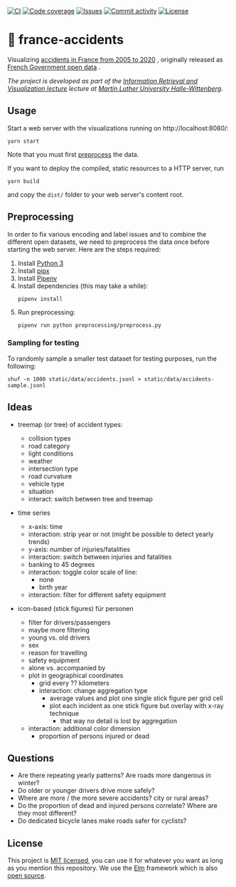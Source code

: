 [![CI](https://img.shields.io/github/workflow/status/heinrichreimer/france-accidents/CI?style=flat-square)](https://github.com/heinrichreimer/france-accidents/actions?query=workflow%3A"CI")
[![Code coverage](https://img.shields.io/codecov/c/github/heinrichreimer/france-accidents?style=flat-square)](https://codecov.io/github/heinrichreimer/france-accidents/)
[![Issues](https://img.shields.io/github/issues/heinrichreimer/france-accidents?style=flat-square)](https://github.com/heinrichreimer/france-accidents/issues)
[![Commit activity](https://img.shields.io/github/commit-activity/m/heinrichreimer/france-accidents?style=flat-square)](https://github.com/heinrichreimer/france-accidents/commits)
[![License](https://img.shields.io/github/license/heinrichreimer/france-accidents?style=flat-square)](LICENSE)

# 🚨 france-accidents

Visualizing [accidents in France from 2005 to 2020](https://kaggle.com/ahmedlahlou/accidents-in-france-from-2005-to-2016)
, originally released
as [French Government open data](https://data.gouv.fr/en/datasets/bases-de-donnees-annuelles-des-accidents-corporels-de-la-circulation-routiere-annees-de-2005-a-2019/)
.

_The project is developed as part of
the [Information Retrieval and Visualization lecture](https://informatik.uni-halle.de/arbeitsgruppen/dbs/lehre/2757674_2757765/)
lecture at [Martin Luther University Halle-Wittenberg](https://uni-halle.de)._

## Usage

Start a web server with the visualizations running on http://localhost:8080/:

```shell
yarn start
```

Note that you must first [preprocess](#preprocessing) the data.

If you want to deploy the compiled, static resources to a HTTP server, run

```shell
yarn build
```

and copy the `dist/` folder to your web server's content root.

## Preprocessing

In order to fix various encoding and label issues and to combine the different open datasets,
we need to preprocess the data once before starting the web server.
Here are the steps required:

1. Install [Python 3](https://python.org/downloads/)
2. Install [pipx](https://pipxproject.github.io/pipx/installation/#install-pipx)
3. Install [Pipenv](https://pipenv.pypa.io/en/latest/install/#isolated-installation-of-pipenv-with-pipx)
4. Install dependencies (this may take a while):
    ```shell
    pipenv install
    ```
5. Run preprocessing:
    ```shell
    pipenv run python preprocessing/preprocess.py 
    ```

### Sampling for testing

To randomly sample a smaller test dataset for testing purposes, run the following:
```shell
shuf -n 1000 static/data/accidents.jsonl > static/data/accidents-sample.jsonl
```

## Ideas
- treemap (or tree) of accident types:
  - collision types
  - road category
  - light conditions
  - weather
  - intersection type
  - road curvature
  - vehicle type
  - situation
  - interact: switch between tree and treemap

- time series
  - x-axis: time
  - interaction: strip year or not
    (might be possible to detect yearly trends)
  - y-axis: number of injuries/fatalities
  - interaction: switch between injuries and fatalities
  - banking to 45 degrees
  - interaction: toggle color scale of line:
    - none
    - birth year
  - interaction: filter for different safety equipment

- icon-based (stick figures) für personen
  - filter for drivers/passengers
  - maybe more filtering
  - young vs. old drivers
  - sex
  - reason for travelling
  - safety equipment
  - alone vs. accompanied by
  - plot in geographical coordinates
    - grid every ?? kilometers
    - interaction: change aggregation type
      - average values and plot one single stick figure per grid cell
      - plot each incident as one stick figure but overlay with x-ray technique
        - that way no detail is lost by aggregation
  - interaction: additional color dimension
    - proportion of persons injured or dead

## Questions
- Are there repeating yearly patterns? Are roads more dangerous in winter?
- Do older or younger drivers drive more safely?
- Where are more / the more severe accidents? city or rural areas?
- Do the proportion of dead and injured persons correlate? Where are they most different?
- Do dedicated bicycle lanes make roads safer for cyclists?
  
## License

This project is [MIT licensed](LICENSE), you can use it for whatever you want as long as you mention this repository.
We use the [Elm](https://reactjs.org/) framework which is
also [open source](https://github.com/elm/core/blob/master/LICENSE).
